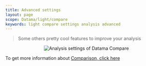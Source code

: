 ```yaml
---
title: Advanced settings
layout: page
scope: Datama/light/compare
keywords: light compare settings analysis advanced
---
```


> Some others pretty cool features to improve your analysis

<center><img src="{{site.url}}/{{site.baseurl}}/extensions/datama-compare/assets/img/advanced-settings.png" alt="Analysis settings of Datama Compare" title="Datama Compare - Structure" /></center>

To get more information about [Comparison, click here]({{site.url}}/{{site.baseurl}}/extensions/datama-compare/settings/analysis/advanced.html)

<br>
